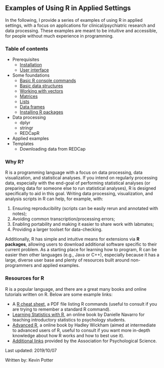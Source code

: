 ## Examples of Using R in Applied Settings

In the following, I provide a series of examples of using R in applied settings, with a focus on applications for clinical/psychiatric  research and data processing. These examples are meant to be intuitive and accessible, for people without much experience in programming.

### Table of contents
  
* Prerequisites
  * [Installation](docs/P001_R_installation.md)
  * [User interface](docs/P002_RStudio_GUI.md)
* Some foundations
  * [Basic R console commands](docs/P003_R_console_commands.md)
  * [Basic data structures](docs/P004_Data_structures.md)
  * [Working with vectors](docs/P005_Working_with_vectors.md)
  * [Matrices](docs/P006_Matrices.md)
  * [Lists](docs/P007_Lists.md)
  * [Data frames](docs/P008_Data_frames.md)
  * [Installing R packages](docs/P009_Installing_R_packages.md)
* Data processing
  * dplyr
  * stringr
  * REDCapR
* Applied examples
* Templates
  * Downloading data from REDCap

### Why R?

R is a programming language with a focus on data processing, data visualization, and statistical analyses. If you intend on regularly processing data, especially with the end-goal of performing statistical analyses (or preparing data for someone else to run statistical analyses), R is designed specifically to aid in this goal. Writing data processing, visualization, and analysis scripts in R can help, for example, with:
1. Ensuring reproducibility (scripts can be easily rerun and annotated with notes);
2. Avoiding common transcription/processing errors;
3. Enabling portability and making it easier to share work with labmates;
4. Providing a larger toolset for data-checking.

Additionally, R has simple and intuitive means for extensions via **R packages**, allowing users to download additional software specific to their current problem. As a starting place for learning how to program, R can be easier then other languages (e.g., Java or C++), especially because it has a large, diverse user base and plenty of resources built around non-programmers and applied examples.

### Resources for R

R is a popular language, and there are a great many books and online tutorials written on R. Below are some example links:
* A [R cheat sheet](https://cran.r-project.org/doc/contrib/Short-refcard.pdf), a PDF file listing R commands (useful to consult if you are trying to remember a standard R command).
* [Learning Statistics with R](https://learningstatisticswithr.com/), an online book by Danielle Navarro for teaching introductory statistics to psychology students.
* [Advanced R](http://adv-r.had.co.nz/Introduction.html), a online book by Hadley Wickham (aimed at intermediate to advanced users of R, useful to consult if you want more in-depth knowledge about how R works and how to best use it).
* [Additional links](https://www.psychologicalscience.org/observer/learning-to-work-with-r) provided by the Association for Psychological Science.



Last updated: 2019/10/07

Written by: Kevin Potter
